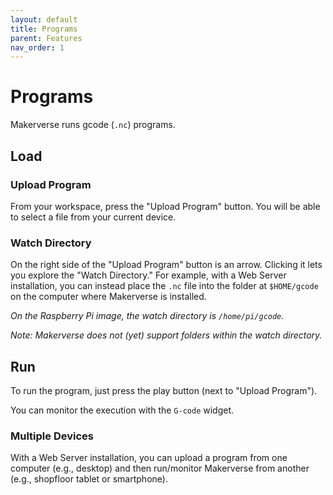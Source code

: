 ```yaml
---
layout: default
title: Programs
parent: Features
nav_order: 1
---
```


# Programs

Makerverse runs gcode (`.nc`) programs.

## Load

### Upload Program

From your workspace, press the "Upload Program" button. You will be able to select a file from your current device.

### Watch Directory

On the right side of the "Upload Program" button is an arrow. Clicking it lets you explore the "Watch Directory." For example, with a Web Server installation, you can instead place the `.nc` file into the folder at `$HOME/gcode` on the computer where Makerverse is installed.

_On the Raspberry Pi image, the watch directory is `/home/pi/gcode`._

_*Note*: Makerverse does not (yet) support folders within the watch directory._

## Run

To run the program, just press the play button (next to "Upload Program").

You can monitor the execution with the `G-code` widget.

### Multiple Devices

With a Web Server installation, you can upload a program from one computer (e.g., desktop) and then run/monitor Makerverse from another (e.g., shopfloor tablet or smartphone).
